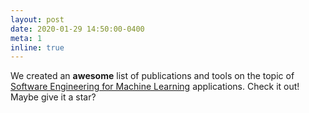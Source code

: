 ```yaml
---
layout: post
date: 2020-01-29 14:50:00-0400
meta: 1
inline: true
---
```


We created an **awesome** list of publications and tools on the topic of <a href="https://github.com/SE-ML/awesome-seml/blob/master/readme.md" target="_blank">Software Engineering for Machine Learning</a> applications. Check it out! Maybe give it a star?
